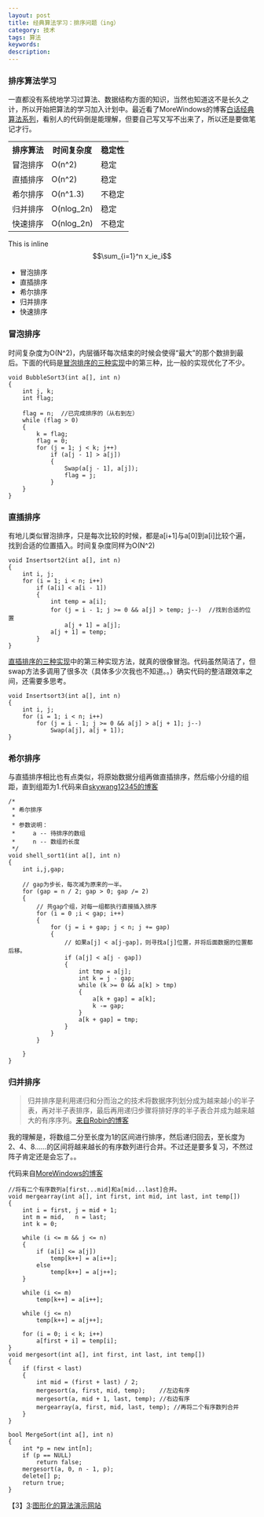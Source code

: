 ```yaml
---
layout: post
title: 经典算法学习：排序问题（ing）
category: 技术
tags: 算法
keywords: 
description: 
---
```


### 排序算法学习


一直都没有系统地学习过算法、数据结构方面的知识，当然也知道这不是长久之计，所以开始把算法的学习加入计划中。最近看了MoreWindows的博客[白话经典算法系列][1]，看别人的代码倒是能理解，但要自己写又写不出来了，所以还是要做笔记才行。

<table  class="table table-bordered table-striped table-condensed">
   <tr>
     <th>排序算法</th>
     <th>时间复杂度</th>
     <th>稳定性</th>
   </tr>
   <tr>
      <td>冒泡排序</td>
      <td>O(n^2)</td>
      <td>稳定</td>
   </tr>
    <tr>
      <td>直插排序</td>
      <td>O(n^2)</td>
      <td>稳定</td>
   </tr>
    <tr>
      <td>希尔排序</td>
      <td>O(n^1.3)</td>
      <td>不稳定</td>
   </tr>
    <tr>
      <td>归并排序</td>
      <td>O(nlog_2n)</td>
      <td>稳定</td>
   </tr>
    <tr>
      <td>快速排序</td>
      <td>O(nlog_2n)</td>
      <td>不稳定</td>
   </tr>
</table>

This is inline $$\sum_{i=1}^n x_ie_i$$


- 冒泡排序
- 直插排序
- 希尔排序
- 归并排序
- 快速排序

### 冒泡排序

时间复杂度为O(N^2)，内层循环每次结束的时候会使得“最大”的那个数排到最后。下面的代码是[冒泡排序的三种实现][2]中的第三种，比一般的实现优化了不少。

```//冒泡排序3  
void BubbleSort3(int a[], int n)  
{  
    int j, k;  
    int flag;  
      
    flag = n;  //已完成排序的（从右到左）
    while (flag > 0)  
    {  
        k = flag;  
        flag = 0;  
        for (j = 1; j < k; j++)  
            if (a[j - 1] > a[j])  
            {  
                Swap(a[j - 1], a[j]);  
                flag = j;  
            }  
    }  
}  
```

### 直插排序

有地儿类似冒泡排序，只是每次比较的时候，都是a[i+1]与a[0]到a[i]比较个遍，找到合适的位置插入。时间复杂度同样为O(N^2)

```//直插排序2
void Insertsort2(int a[], int n)  
{  
    int i, j;  
    for (i = 1; i < n; i++)  
        if (a[i] < a[i - 1])  
        {  
            int temp = a[i];  
            for (j = i - 1; j >= 0 && a[j] > temp; j--)  //找到合适的位置
                a[j + 1] = a[j];  
            a[j + 1] = temp;  
        }  
}  
```
[直插排序的三种实现][3]中的第三种实现方法，就真的很像冒泡。代码虽然简洁了，但swap方法多调用了很多次（具体多少次我也不知道。。）确实代码的整洁跟效率之间，还需要多思考。

```//直插排序3
void Insertsort3(int a[], int n)  
{  
    int i, j;  
    for (i = 1; i < n; i++)  
        for (j = i - 1; j >= 0 && a[j] > a[j + 1]; j--)  
            Swap(a[j], a[j + 1]);  
}  
```

### 希尔排序

与直插排序相比也有点类似，将原始数据分组再做直插排序，然后缩小分组的组距，直到组距为1.代码来自[skywang12345的博客][4]

```
/*
 * 希尔排序
 *
 * 参数说明：
 *     a -- 待排序的数组
 *     n -- 数组的长度
 */
void shell_sort1(int a[], int n)
{
    int i,j,gap;

    // gap为步长，每次减为原来的一半。
    for (gap = n / 2; gap > 0; gap /= 2)
    {
        // 共gap个组，对每一组都执行直接插入排序
        for (i = 0 ;i < gap; i++)
        {
            for (j = i + gap; j < n; j += gap) 
            {
                // 如果a[j] < a[j-gap]，则寻找a[j]位置，并将后面数据的位置都后移。
                if (a[j] < a[j - gap])
                {
                    int tmp = a[j];
                    int k = j - gap;
                    while (k >= 0 && a[k] > tmp)
                    {
                        a[k + gap] = a[k];
                        k -= gap;
                    }
                    a[k + gap] = tmp;
                }
            }
        }

    }
}
```

### 归并排序

>  归并排序是利用递归和分而治之的技术将数据序列划分成为越来越小的半子表，再对半子表排序，最后再用递归步骤将排好序的半子表合并成为越来越大的有序序列。[来自Robin的博客][5]

我的理解是，将数组二分至长度为1的区间进行排序，然后递归回去，至长度为2、4、8……的区间将越来越长的有序数列进行合并。不过还是要多复习，不然过阵子肯定还是会忘了。。

代码来自[MoreWindows的博客][6]

```
//将有二个有序数列a[first...mid]和a[mid...last]合并。  
void mergearray(int a[], int first, int mid, int last, int temp[])  
{  
    int i = first, j = mid + 1;  
    int m = mid,   n = last;  
    int k = 0;  
      
    while (i <= m && j <= n)  
    {  
        if (a[i] <= a[j])  
            temp[k++] = a[i++];  
        else  
            temp[k++] = a[j++];  
    }  
      
    while (i <= m)  
        temp[k++] = a[i++];  
      
    while (j <= n)  
        temp[k++] = a[j++];  
      
    for (i = 0; i < k; i++)  
        a[first + i] = temp[i];  
}  
void mergesort(int a[], int first, int last, int temp[])  
{  
    if (first < last)  
    {  
        int mid = (first + last) / 2;  
        mergesort(a, first, mid, temp);    //左边有序  
        mergesort(a, mid + 1, last, temp); //右边有序  
        mergearray(a, first, mid, last, temp); //再将二个有序数列合并  
    }  
}  
  
bool MergeSort(int a[], int n)  
{  
    int *p = new int[n];  
    if (p == NULL)  
        return false;  
    mergesort(a, 0, n - 1, p);  
    delete[] p;  
    return true;  
}  
```


[1]:http://blog.csdn.net/morewindows/article/details/17488865 "白话经典算法"
[2]:http://blog.csdn.net/morewindows/article/details/6657829 "冒泡排序的三种实现"
[3]:http://blog.csdn.net/morewindows/article/details/6665714 "直插排序的三种实现"
[4]:http://www.cnblogs.com/skywang12345/p/3597597.html "希尔排序"
[5]:http://www.cnblogs.com/jillzhang/archive/2007/09/16/894936.html "递归算法学习系列二（归并排序）"
[6]:http://blog.csdn.net/morewindows/article/details/6678165 "归并算法的代码"

【3】[3]:[图形化的算法演示网站](http://zh.visualgo.net/)
